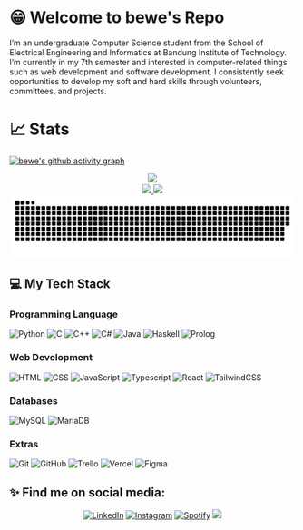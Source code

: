 # 😁 Welcome to bewe's Repo

I’m an undergraduate Computer Science student from the School of Electrical Engineering and Informatics at Bandung Institute of Technology. I’m currently in my 7th semester and interested in computer-related things such as web development and software development. I consistently seek opportunities to develop my soft and hard skills through volunteers, committees, and projects.

<h1>📈 Stats</h1>

[![bewe's github activity graph](https://github-readme-activity-graph.vercel.app/graph?username=bernarduswillson&theme=dracula)](https://github.com/bernarduswillson/github-readme-activity-graph)

<div align="center">
    <a href = "https://github.com/bernarduswillson/">
        <p align="center">
        <div align="center">
        <img src="https://github-profile-trophy.vercel.app/?username=bernarduswillson&theme=dracula&no-bg=true&no-frame=true&row=1&column=4&title=MultiLanguage,Commits,Repo,PullRequest">
        </div>
        <img src="https://github-readme-stats.vercel.app/api?username=bernarduswillson&hide=issues&count_private=true&show_icons=true&theme=dracula" height=164/>
        <img src="https://github-readme-stats.vercel.app/api/top-langs/?username=bernarduswillson&layout=compact&theme=dracula"/>
    </a>
</div>

<picture>
  <source media="(prefers-color-scheme: dark)" srcset="https://raw.githubusercontent.com/bernarduswillson/bernarduswillson/output/github-contribution-grid-snake-dark.svg">
  <img alt="github contribution grid snake animation" src="https://raw.githubusercontent.com/bernarduswillson/bernarduswillson/output/github-contribution-grid-snake.svg">
</picture>

## 💻 My Tech Stack

### Programming Language
 ![Python](https://img.shields.io/badge/Python-14354C?style=for-the-badge&logo=python&logoColor=white)
 ![C](https://img.shields.io/badge/C-00599C?style=for-the-badge&logo=c&logoColor=white)
 ![C++](https://img.shields.io/badge/C%2B%2B-00599C?style=for-the-badge&logo=c%2B%2B&logoColor=white)
 ![C#](https://img.shields.io/badge/C%23-239120?style=for-the-badge&logo=c-sharp&logoColor=white)
 ![Java](https://img.shields.io/badge/Java-ED8B00?style=for-the-badge&logo=openjdk&logoColor=white)
 ![Haskell](https://img.shields.io/badge/Haskell-5e5086?style=for-the-badge&logo=haskell&logoColor=white)
 ![Prolog](https://img.shields.io/badge/Prolog-FF0000?style=for-the-badge&logo=prolof&logoColor=white)

 
### Web Development 
 ![HTML](https://img.shields.io/badge/HTML-E34F26?style=for-the-badge&logo=html5&logoColor=white)
 ![CSS](https://img.shields.io/badge/CSS-1572B6?style=for-the-badge&logo=css3&logoColor=white)
 ![JavaScript](https://img.shields.io/badge/JavaScript-F7DF1E?style=for-the-badge&logo=javascript&logoColor=black)
 ![Typescript](https://img.shields.io/badge/TypeScript-007ACC?style=for-the-badge&logo=typescript&logoColor=white)
 ![React](https://img.shields.io/badge/React-20232A?style=for-the-badge&logo=react&logoColor=61DAFB)
 ![TailwindCSS](https://img.shields.io/badge/tailwindcss-%2338B2AC.svg?style=for-the-badge&logo=tailwind-css&logoColor=white)


### Databases
![MySQL](https://img.shields.io/badge/mysql-%2300f.svg?style=for-the-badge&logo=mysql&logoColor=white) 
![MariaDB](https://img.shields.io/badge/MariaDB-003545?style=for-the-badge&logo=mariadb&logoColor=white) 


### Extras
 ![Git](https://img.shields.io/badge/-Git-333333?style=for-the-badge&logo=git&logoColor=white)
 ![GitHub](https://img.shields.io/badge/-GitHub-333333?style=for-the-badge&logo=github&logoColor=white)
 ![Trello](https://img.shields.io/badge/Trello-%23026AA7.svg?style=for-the-badge&logo=Trello&logoColor=white)
 ![Vercel](https://img.shields.io/badge/vercel-%23000000.svg?style=for-the-badge&logo=vercel&logoColor=white)
 ![Figma](https://img.shields.io/badge/figma-%23F24E1E.svg?style=for-the-badge&logo=figma&logoColor=white)

## ✨ Find me on social media:
  <p align = "center">
<a href="https://www.linkedin.com/in/bernardus-willson-12a980179" target="_blank"><img src="https://img.shields.io/badge/LinkedIn-0077B5?style=for-the-badge&logo=linkedin&logoColor=white" alt="LinkedIn"></a>
<a href="https://www.instagram.com/bernarduswillson " target="_blank"><img src="https://img.shields.io/badge/Instagram-E4405F?style=for-the-badge&logo=instagram&logoColor=white" alt="Instagram"></a>
<a href="https://open.spotify.com/user/21ufzysbxythzhli2foodmdfa?si=679bbb2a4303499e " target="_blank"><img src="https://img.shields.io/badge/Spotify-%231ED760.svg?&style=for-the-badge&logo=spotify&logoColor=white" alt="Spotify"></a>
<a href="mailto:bernardus.willson@gmail.com"><img src="https://img.shields.io/badge/Gmail-D14836?style=for-the-badge&logo=gmail&logoColor=white"/></a>
  </p>
